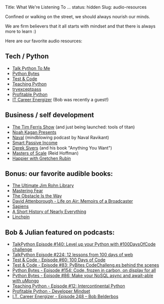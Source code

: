 Title: What We're Listening To ...
status: hidden
Slug: audio-resources

Confined or walking on the street, we should always nourish our minds.

We are firm believers that it all starts with mindset and that there is always more to learn :)

Here are our favorite audio resources:

## Tech / Python

- [Talk Python To Me](https://talkpython.fm/)
- [Python Bytes](https://pythonbytes.fm/)
- [Test & Code](https://testandcode.com/)
- [Teaching Python](https://www.teachingpython.fm/)
- [tryexceptpass](https://tryexceptpass.org/podcast/)
- [Profitable Python](https://anchor.fm/profitablepythonfm)
- [IT Career Energizer](https://itcareerenergizer.com/) (Bob was recently a guest!)


## Business / self development

- [The Tim Ferris Show](https://tim.blog/podcast/) (and just being launched: tools of titan)
- [Noah Kagan Presents](https://podcasts.apple.com/us/podcast/id1187402810?ls=1&mt=2)
- [Naval](https://nav.al/) (mindblowing podcast by Naval Ravikant)
- [Smart Passive Income](https://www.smartpassiveincome.com/listen/)
- [Derek Sivers](https://sivers.org/podcast) (and his book "Anything You Want")
- [Masters of Scale](https://mastersofscale.com/) (Reid Hoffman)
- [Happier with Gretchen Rubin](https://gretchenrubin.com/podcasts/)


## Bonus: our favorite audible books:

- [The Ultimate Jim Rohn Library](https://www.audible.com.au/pd/The-Ultimate-Jim-Rohn-Library-Audiobook/B076PQQGCQ)
- [Mastering Fear](https://www.audible.com.au/pd/Mastering-Fear-Audiobook/B07CSF7Q2J)
- [The Obstacle Is the Way](https://www.audible.com.au/pd/The-Obstacle-Is-the-Way-Audiobook/B00K257NIK)
- [David Attenborough - Life on Air: Memoirs of a Broadcaster](https://www.audible.com.au/pd/David-Attenborough-Life-on-Air-Memoirs-of-a-Broadcaster-Audiobook/B00FEZ7ZVI)
- [Sapiens](https://www.audible.com.au/pd/Sapiens-Audiobook/B00VY24R3Y)
- [A Short History of Nearly Everything](https://www.audible.com.au/pd/A-Short-History-of-Nearly-Everything-Audiobook/B00FH2TVH4)
- [Linchpin](https://www.audible.com.au/pd/Linchpin-Are-You-Indispensable-Audiobook/B00FGIFHPO)

## Bob & Julian featured on podcasts:

- [TalkPython Episode #140: Level up your Python with #100DaysOfCode challenge](https://talkpython.fm/140)
- [TalkPython Episode #224: 12 lessons from 100 days of web](https://talkpython.fm/224)
- [Test & Code - Episode #60: 100 Days of Code](https://testandcode.com/60)
- [Test & Code - Episode #83: PyBites CodeChalleng.es behind the scenes](https://testandcode.com/83)
- [Python Bytes - Episode #154: Code, frozen in carbon, on display for all](https://pythonbytes.fm/episodes/show/154/code-frozen-in-carbon-on-display-for-all)
- [Python Bytes - Episode #86: Make your NoSQL async and await-able with uMongo](https://pythonbytes.fm/episodes/show/86/make-your-nosql-async-and-await-able-with-umongo)
- [Teaching Python - Episode #12: Intercontinental Python](https://www.teachingpython.fm/12)
- [Profitable Python - Developer Mindset](https://anchor.fm/profitablepythonfm/episodes/Developer-Mindset--Julian--Bob-of-Pybit-es-egkcmc)
- [I.T. Career Energizer - Episode 248 – Bob Belderbos](https://itcareerenergizer.com/episode-248-career-use-mentor-set-goals-make-plan-bob-belderbos/)
